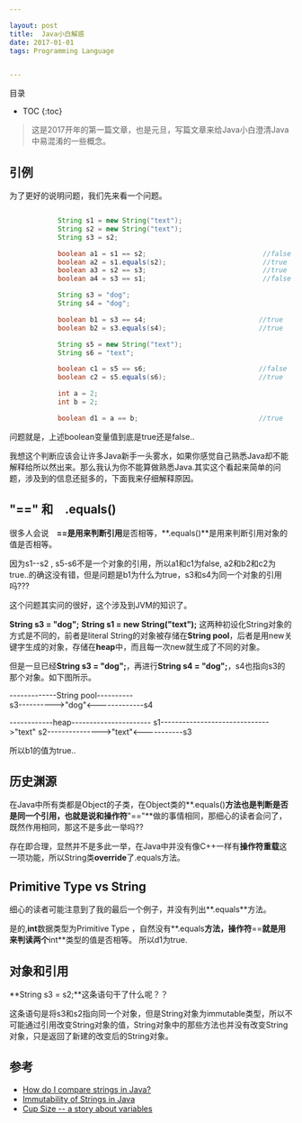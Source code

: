 ```yaml
---

layout: post
title:	Java小白解惑
date: 2017-01-01
tags: Programming Language


---
```


目录

* TOC 
{:toc}

>这是2017开年的第一篇文章，也是元旦，写篇文章来给Java小白澄清Java中易混淆的一些概念。

## 引例

为了更好的说明问题，我们先来看一个问题。



```java

			String s1 = new String("text");
			String s2 = new String("text");
		    String s3 = s2;

			boolean a1 = s1 == s2;                             //false
			boolean a2 = s1.equals(s2);                        //true
		    boolean a3 = s2 == s3;                             //true
		    boolean a4 = s3 == s1;                             //false

			String s3 = "dog";			         					
			String s4 = "dog";

			boolean b1 = s3 == s4;                            //true
			boolean b2 = s3.equals(s4);                       //true

			String s5 = new String("text");                
			String s6 = "text";

			boolean c1 = s5 == s6;                            //false
			boolean c2 = s5.equals(s6);                       //true

			int a = 2;
			int b = 2;

			boolean d1 = a == b;                              //true

```

问题就是，上述boolean变量值到底是true还是false..

我想这个判断应该会让许多Java新手一头雾水，如果你感觉自己熟悉Java却不能解释给所以然出来。那么我认为你不能算做熟悉Java.其实这个看起来简单的问题，涉及到的信息还挺多的，下面我来仔细解释原因。

## "==" 和　.equals()

很多人会说　**==**是用来判断**引用**是否相等，**.equals()**是用来判断引用对象的值是否相等。

因为s1--s2 , s5-s6不是一个对象的引用，所以a1和c1为false, a2和b2和c2为true..的确这没有错，但是问题是b1为什么为true，s3和s4为同一个对象的引用吗???

这个问题其实问的很好，这个涉及到JVM的知识了。

**String s3 = "dog";**	**String s1 = new String("text");** 这两种初设化String对象的方式是不同的，前者是literal String的对象被存储在**String pool**，后者是用new关键字生成的对象，存储在**heap**中，而且每一次new就生成了不同的对象。

但是一旦已经**String s3 = "dog";**，再进行**String s4 = "dog";**，s4也指向s3的那个对象。如下图所示。

-------------String pool----------                        
s3---------->"dog"<-------------s4                         
                                                          


------------heap----------------------
s1------------------------------>"text"
 s2--------------->"text"<-----------s3



所以b1的值为true..

## 历史渊源

在Java中所有类都是Object的子类，在Object类的**.equals()**方法也是判断是否是同一个引用，也就是说和操作符**"=="**做的事情相同，那细心的读者会问了，既然作用相同，那这不是多此一举吗??

存在即合理，显然并不是多此一举，在Java中并没有像C++一样有**操作符重载**这一项功能，所以String类**override**了.equals方法。

## Primitive Type vs String

细心的读者可能注意到了我的最后一个例子，并没有列出**.equals**方法。

是的,**int**数据类型为Primitive Type ，自然没有**.equals**方法，操作符**==**就是用来判读两个**int**类型的值是否相等。
所以d1为true.

## 对象和引用

**String s3 = s2;**这条语句干了什么呢？？

这条语句是将s3和s2指向同一个对象，但是String对象为immutable类型，所以不可能通过引用改变String对象的值，String对象中的那些方法也并没有改变String对象，只是返回了新建的改变后的String对象。

## 参考
* [How do I compare strings in Java?](https://stackoverflow.com/questions/513832/how-do-i-compare-strings-in-java)
* [Immutability of Strings in Java](https://stackoverflow.com/questions/1552301/immutability-of-strings-in-java)
* [Cup Size -- a story about variables](http://www.javaranch.com/campfire/StoryCups.jsp)




